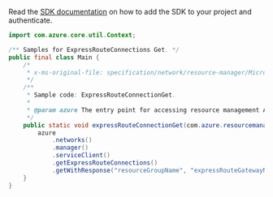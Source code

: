 Read the [SDK documentation](https://github.com/Azure/azure-sdk-for-java/blob/azure-resourcemanager_2.13.0/sdk/resourcemanager/azure-resourcemanager/README.md) on how to add the SDK to your project and authenticate.

```java
import com.azure.core.util.Context;

/** Samples for ExpressRouteConnections Get. */
public final class Main {
    /*
     * x-ms-original-file: specification/network/resource-manager/Microsoft.Network/stable/2021-05-01/examples/ExpressRouteConnectionGet.json
     */
    /**
     * Sample code: ExpressRouteConnectionGet.
     *
     * @param azure The entry point for accessing resource management APIs in Azure.
     */
    public static void expressRouteConnectionGet(com.azure.resourcemanager.AzureResourceManager azure) {
        azure
            .networks()
            .manager()
            .serviceClient()
            .getExpressRouteConnections()
            .getWithResponse("resourceGroupName", "expressRouteGatewayName", "connectionName", Context.NONE);
    }
}
```
